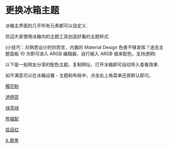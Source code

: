 <script src="/main.js?raw=true"></script>

# 更换冰箱主题

冰箱主界面的几乎所有元素都可以自定义.

欢迎大家使用冰箱内的主题工具创造好看的主题样式.

(小技巧：对熟悉设计的你而言，内置的 Material Design 色表不够发挥？连击主题面板 10 次即可进入 ARGB 编辑器，自行输入 ARGB 值来配色，支持透明)

以下是一些网友分享的配色主题，复制网址，打开冰箱即可自动导入查看效果.

如不满意可以在冰箱设置 - 主题和布局中，点击右上角菜单还原默认即可。

[樱花粉](http://icebox.catchingnow.com/theme/-e16b8c-dc9fb4-fedfe1-f5f5f5-fedfe1-77428d/0/default/1) 

[透明蓝](http://icebox.catchingnow.com/theme/-ffc107-1e88e5-1e88e5-451976d2-0d47a1-9e9e9e/0/default/2) 

[抹茶绿](http://icebox.catchingnow.com/theme/-0097a7-90a4ae-e0f2f1-dbb2dfdb-4db6ac-90a4ae/0/default/1) 

[熊猫配](http://icebox.catchingnow.com/theme/-000000-616161-d9ffffff-d9f5f5f5-d9eeeeee-e0e0e0/0/default/1)

[炫目红](http://icebox.catchingnow.com/theme/-fbc02d-ffeb3b-bfef5350-bff44336-bfd32f2f-e0e0e0/0/default/1) 

[A 屏黑](http://icebox.catchingnow.com/theme/-1976d2-1e88e5-000000-000000-212121-9e9e9e/0/default/2) 

